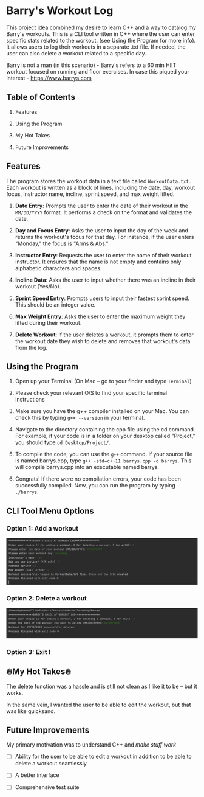 # Barry's Workout Log

This project idea combined my desire to learn C++ and a way to catalog my Barry's workouts. This is a CLI tool written in C++ where the user can enter specific stats related to the workout. (see Using the Program for more info). It allows users to log their workouts in a separate .txt file. If needed, the user can also delete a workout related to a specific day.

Barry is not a man (in this scenario) - Barry's refers to a 60 min HIIT workout focused on running and floor exercises. In case this piqued your interest - https://www.barrys.com

## Table of Contents

1. Features

2. Using the Program

3. My Hot Takes

4. Future Improvements

## Features

The program stores the workout data in a text file called `WorkoutData.txt.` Each workout is written as a block of lines, including the date, day, workout focus, instructor name, incline, sprint speed, and max weight lifted.

1. **Date Entry**: Prompts the user to enter the date of their workout in the `MM/DD/YYYY` format. It performs a check on the format and validates the date.

2. **Day and Focus Entry**: Asks the user to input the day of the week and returns the workout's focus for that day. For instance, if the user enters "Monday," the focus is "Arms & Abs."

3. **Instructor Entry**: Requests the user to enter the name of their workout instructor. It ensures that the name is not empty and contains only alphabetic characters and spaces.

4. **Incline Data**: Asks the user to input whether there was an incline in their workout (Yes/No).

5. **Sprint Speed Entry**: Prompts users to input their fastest sprint speed. This should be an integer value.

6. **Max Weight Entry**: Asks the user to enter the maximum weight they lifted during their workout.

7. **Delete Workout**: If the user deletes a workout, it prompts them to enter the workout date they wish to delete and removes that workout's data from the log.

## Using the Program

1. Open up your Terminal (On Mac – go to your finder and type `Terminal`)

2. Please check your relevant O/S to find your specific terminal instructions

3. Make sure you have the g++ compiler installed on your Mac. You can check this by typing `g++ --version` in your terminal.

4. Navigate to the directory containing the cpp file using the cd command. For example, if your code is in a folder on your desktop called "Project," you should type `cd Desktop/Project/`.

5. To compile the code, you can use the `g++` command. If your source file is named barrys.cpp, type `g++ -std=c++11 barrys.cpp -o barrys`. This will compile barrys.cpp into an executable named barrys.

6. Congrats! If there were no compilation errors, your code has been successfully compiled. Now, you can run the program by typing `./barrys`.

## CLI Tool Menu Options

### Option 1:  Add a workout
![Model](readme_assets/Option_1.png)

### Option 2:  Delete a workout
![Model](readme_assets/Option_2.png)


### Option 3: Exit !

## 🔥My Hot Takes🔥

The delete function was a hassle and is still not clean as I like it to be – but it works.

In the same vein, I wanted the user to be able to edit the workout, but that was like quicksand.

## Future Improvements
My primary motivation was to understand  C++ and *make stuff work*

- [ ] Ability for the user to be able to edit a workout in addition to be able to delete a workout seamlessly
- [ ] A better interface
- [ ] Comprehensive test suite


